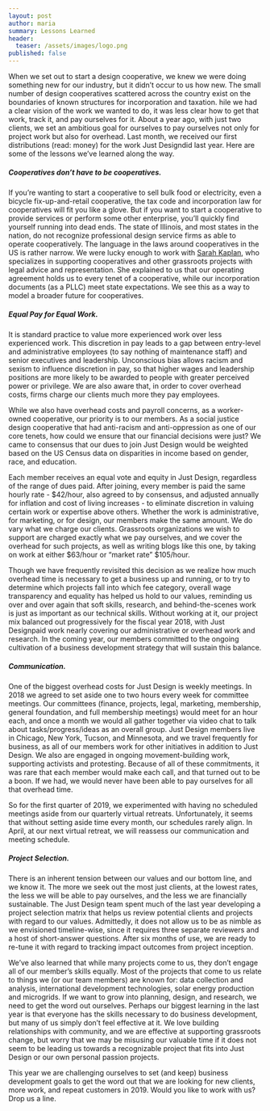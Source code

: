```yaml
---
layout: post
author: maria
summary: Lessons Learned
header:
  teaser: /assets/images/logo.png
published: false
---
```


When we set out to start a design cooperative, we knew we were doing something new for our industry, but it didn’t occur to us how new. The small number of design cooperatives scattered across the country exist on the boundaries of known structures for incorporation and taxation. hile we had a clear vision of the work we wanted to do, it was less clear how to get that work, track it, and pay ourselves for it. About a year ago, with just two clients, we set an ambitious goal for ourselves to pay ourselves not only for project work but also for overhead. Last month, we received our first distributions (read: money) for the work Just Designdid last year. Here are some of the lessons we’ve learned along the way.

##### Cooperatives don’t have to be cooperatives.
If you’re wanting to start a cooperative to sell bulk food or electricity, even a bicycle fix-up-and-retail cooperative, the tax code and incorporation law for cooperatives will fit you like a glove. But if you want to start a cooperative to provide services or perform some other enterprise, you’ll quickly find yourself running into dead ends. The state of Illinois, and most states in the nation, do not recognize professional design service firms as able to operate cooperatively. The language in the laws around cooperatives in the US is rather narrow. We were lucky enough to work with [Sarah Kaplan](http://www.sarahkaplanlaw.com/), who specializes in supporting cooperatives and other grassroots projects with legal advice and representation. She explained to us that our operating agreement holds us to every tenet of a cooperative, while our incorporation documents (as a PLLC) meet state expectations. We see this as a way to model a broader future for cooperatives.

##### Equal Pay for Equal Work.
It is standard practice to value more experienced work over less experienced work. This discretion in pay leads to a gap between entry-level and administrative employees (to say nothing of maintenance staff) and senior executives and leadership. Unconscious bias allows racism and sexism to influence discretion in pay, so that higher wages and leadership positions are more likely to be awarded to people with greater perceived power or privilege. We are also aware that, in order to cover overhead costs, firms charge our clients much more they pay employees.

While we also have overhead costs and payroll concerns, as a worker-owned cooperative, our priority is to our members. As a social justice design cooperative that had anti-racism and anti-oppression as one of our core tenets, how could we ensure that our financial decisions were just? We came to consensus that our dues to join Just Design would be weighted based on the US Census data on disparities in income based on gender, race, and education.

Each member receives an equal vote and equity in Just Design, regardless of the range of dues paid. After joining, every member is paid the same hourly rate - $42/hour, also agreed to by consensus, and adjusted annually for inflation and cost of living increases - to eliminate discretion in valuing certain work or expertise above others. Whether the work is administrative, for marketing, or for design, our members make the same amount. We do vary what we charge our clients. Grassroots organizations we wish to support are charged exactly what we pay ourselves, and we cover the overhead for such projects, as well as writing blogs like this one, by taking on work at either $63/hour or “market rate” $105/hour.

Though we have frequently revisited this decision as we realize how much overhead time is necessary to get a business up and running, or to try to determine which projects fall into which fee category, overall wage transparency and equality has helped us hold to our values, reminding us over and over again that soft skills, research, and behind-the-scenes work is just as important as our technical skills. Without working at it, our project mix balanced out progressively for the fiscal year 2018, with Just Designpaid work nearly covering our administrative or overhead work and research. In the coming year, our members committed to the ongoing cultivation of a business development strategy that will sustain this balance.

##### Communication.
One of the biggest overhead costs for Just Design is weekly meetings. In 2018 we agreed to set aside one to two hours every week for committee meetings. Our committees (finance, projects, legal, marketing, membership, general foundation, and full membership meetings) would meet for an hour each, and once a month we would all gather together via video chat to talk about tasks/progress/ideas as an overall group. Just Design members live in Chicago, New York, Tucson, and Minnesota, and we travel frequently for business, as all of our members work for other initiatives in addition to Just Design. We also are engaged in ongoing movement-building work, supporting activists and protesting. Because of all of these commitments, it was rare that each member would make each call, and that turned out to be a boon. If we had, we would never have been able to pay ourselves for all that overhead time.

So for the first quarter of 2019, we experimented with having no scheduled meetings aside from our quarterly virtual retreats. Unfortunately, it seems that without setting aside time every month, our schedules rarely align. In April, at our next virtual retreat, we will reassess our communication and meeting schedule.

##### Project Selection.
There is an inherent tension between our values and our bottom line, and we know it. The more we seek out the most just clients, at the lowest rates, the less we will be able to pay ourselves, and the less we are financially sustainable. The Just Design team spent much of the last year developing a project selection matrix that helps us review potential clients and projects with regard to our values. Admittedly, it does not allow us to be as nimble as we envisioned timeline-wise, since it requires three separate reviewers and a host of short-answer questions. After six months of use, we are ready to re-tune it with regard to tracking impact outcomes from project inception.

We’ve also learned that while many projects come to us, they don’t engage all of our member’s skills equally. Most of the projects that come to us relate to things we (or our team members) are known for: data collection and analysis, international development technologies, solar energy production and microgrids. If we want to grow into planning, design, and research, we need to get the word out ourselves. Perhaps our biggest learning in the last year is that everyone has the skills necessary to do business development, but many of us simply don’t feel effective at it. We love building relationships with community, and we are effective at supporting grassroots change, but worry that we may be misusing our valuable time if it does not seem to be leading us towards a recognizable project that fits into Just Design or our own personal passion projects.

This year we are challenging ourselves to set (and keep) business development goals to get the word out that we are looking for new clients, more work, and repeat customers in 2019. Would you like to work with us? Drop us a line.
